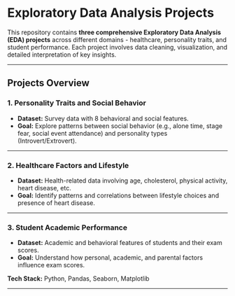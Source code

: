 # Exploratory Data Analysis Projects

This repository contains **three comprehensive Exploratory Data Analysis (EDA) projects** across different domains - healthcare, personality traits, and student performance. Each project involves data cleaning, visualization, and detailed interpretation of key insights.

---

##  Projects Overview

### 1. Personality Traits and Social Behavior
- **Dataset:** Survey data with 8 behavioral and social features.
- **Goal:** Explore patterns between social behavior (e.g., alone time, stage fear, social event attendance) and personality types (Introvert/Extrovert).

---

### 2. Healthcare Factors and Lifestyle
- **Dataset:** Health-related data involving age, cholesterol, physical activity, heart disease, etc.
- **Goal:** Identify patterns and correlations between lifestyle choices and presence of heart disease.


---

### 3. Student Academic Performance
- **Dataset:** Academic and behavioral features of students and their exam scores.
- **Goal:** Understand how personal, academic, and parental factors influence exam scores.


**Tech Stack:** Python, Pandas, Seaborn, Matplotlib

---
